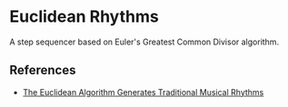 # Euclidean Rhythms

A step sequencer based on Euler's Greatest Common Divisor algorithm.

## References

+ [The Euclidean Algorithm Generates Traditional Musical Rhythms](http://cgm.cs.mcgill.ca/~godfried/publications/banff.pdf)
